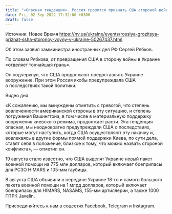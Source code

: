 ```yaml
---
title: "«Опасная тенденция». Россия грозится признать США стороной войны в Украине"
date: Fri, 02 Sep 2022 17:32:00 +0300
draft: false
---
```

Источник: Новое Время https://nv.ua/ukraine/events/rossiya-grozitsya-priznat-ssha-storonoy-voyny-v-ukraine-50267437.html


 Об этом заявил замминистра иностранных дел РФ Сергей Рябков.

По словам Рябкова, от превращения США в сторону войны в Украине «отделяет тончайшая грань».

Он подчеркнул, что США продолжают предоставлять Украине вооружение. При этом Россия якобы предупреждала США о последствиях такой политики.

 Видео дня   

«К сожалению, мы вынуждены отметить с тревогой, что степень вовлеченности американской стороны в эту ситуацию, и степень погружения Вашингтона, в том числе в материальную поддержку вооружения киевского режима, продолжает расти. Эта тенденция опасная, мы неоднократно предупреждали США о последствиях, которые могут наступить, когда США осуществляют эту накачку и, вовлекаясь в другие формы прямой поддержки Киева, по сути дела, ставят себя в положение, близкое к тому, что можно назвать стороной конфликта», — отметил он.

19 августа стало известно, что США выделят Украине новый пакет военной помощи на 775 млн долларов, который включает боеприпасы для РСЗО HIMARS и 105-мм гаубицы.

8 августа США объявили о передаче Украине 18-го и самого большого пакета военной помощи на 1 млрд долларов, который включает боеприпасы для HIMARS, NASAMS, 155-мм артиллерии, а также 1000 ПТРК Javelin.

Присоединяйтесь к нам в соцсетях Facebook, Telegram и Instagram.
